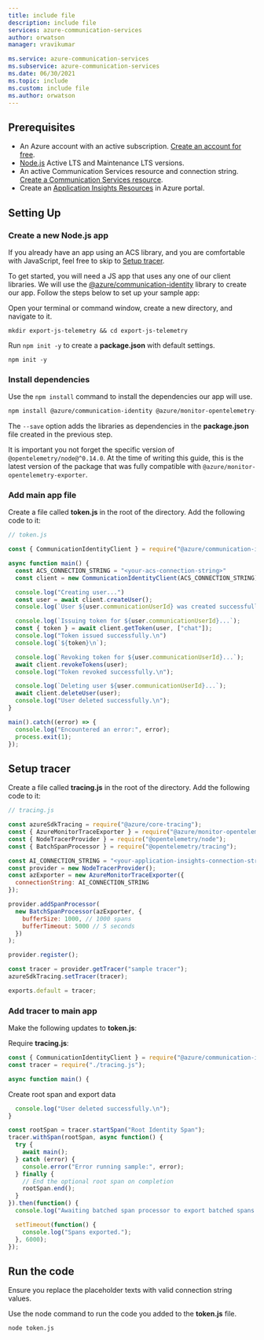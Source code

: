 ```yaml
---
title: include file
description: include file
services: azure-communication-services
author: orwatson
manager: vravikumar

ms.service: azure-communication-services
ms.subservice: azure-communication-services
ms.date: 06/30/2021
ms.topic: include
ms.custom: include file
ms.author: orwatson
---
```


## Prerequisites

- An Azure account with an active subscription. [Create an account for free](https://azure.microsoft.com/free/?WT.mc_id=A261C142F).
- [Node.js](https://nodejs.org/) Active LTS and Maintenance LTS versions.
- An active Communication Services resource and connection string. [Create a Communication Services resource](../create-communication-resource.md).
- Create an [Application Insights Resources](https://docs.microsoft.com/azure/azure-monitor/app/create-new-resource) in Azure portal.

## Setting Up

### Create a new Node.js app

If you already have an app using an ACS library, and you are comfortable with JavaScript, feel free to skip to [Setup tracer](#setup-tracer).

To get started, you will need a JS app that uses any one of our client libraries. We will use the [@azure/communication-identity](https://github.com/Azure/azure-sdk-for-js/tree/master/sdk/communication/communication-identity) library to create our app. Follow the steps below to set up your sample app:

Open your terminal or command window, create a new directory, and navigate to it.

```console
mkdir export-js-telemetry && cd export-js-telemetry
```
Run `npm init -y` to create a **package.json** with default settings.

```console
npm init -y
```

### Install dependencies

Use the `npm install` command to install the dependencies our app will use.

```bash
npm install @azure/communication-identity @azure/monitor-opentelemetry-exporter @opentelemetry/node@^0.14.0 @opentelemetry/plugins-node-core --save
```

The `--save` option adds the libraries as dependencies in the **package.json** file created in the previous step.

It is important you not forget the specific version of `@opentelemetry/node@^0.14.0`. At the time of writing this guide, this is the latest version of the package that was fully compatible with `@azure/monitor-opentelemetry-exporter`.

### Add main app file

Create a file called **token.js** in the root of the directory. Add the following code to it:

```javascript
// token.js

const { CommunicationIdentityClient } = require("@azure/communication-identity");

async function main() {
  const ACS_CONNECTION_STRING = "<your-acs-connection-string>"
  const client = new CommunicationIdentityClient(ACS_CONNECTION_STRING);

  console.log("Creating user...")
  const user = await client.createUser();
  console.log(`User ${user.communicationUserId} was created successfully.\n`);

  console.log(`Issuing token for ${user.communicationUserId}...`);
  const { token } = await client.getToken(user, ["chat"]);
  console.log("Token issued successfully.\n")
  console.log(`${token}\n`);

  console.log(`Revoking token for ${user.communicationUserId}...`);
  await client.revokeTokens(user);
  console.log("Token revoked successfully.\n");

  console.log(`Deleting user ${user.communicationUserId}...`);
  await client.deleteUser(user);
  console.log("User deleted successfully.\n");
}

main().catch((error) => {
  console.log("Encountered an error:", error);
  process.exit(1);
});
```
## Setup tracer

Create a file called **tracing.js** in the root of the directory. Add the following code to it:

```javascript
// tracing.js

const azureSdkTracing = require("@azure/core-tracing");
const { AzureMonitorTraceExporter } = require("@azure/monitor-opentelemetry-exporter");
const { NodeTracerProvider } = require("@opentelemetry/node");
const { BatchSpanProcessor } = require("@opentelemetry/tracing");

const AI_CONNECTION_STRING = "<your-application-insights-connection-string>";
const provider = new NodeTracerProvider();
const azExporter = new AzureMonitorTraceExporter({
  connectionString: AI_CONNECTION_STRING
});

provider.addSpanProcessor(
  new BatchSpanProcessor(azExporter, {
    bufferSize: 1000, // 1000 spans
    bufferTimeout: 5000 // 5 seconds
  })
);

provider.register();

const tracer = provider.getTracer("sample tracer");
azureSdkTracing.setTracer(tracer);

exports.default = tracer;
```

### Add tracer to main app

Make the following updates to **token.js**:

Require **tracing.js**:

```javascript
const { CommunicationIdentityClient } = require("@azure/communication-identity");
const tracer = require("./tracing.js");

async function main() {
```

Create root span and export data

```javascript
  console.log("User deleted successfully.\n");
}

const rootSpan = tracer.startSpan("Root Identity Span");
tracer.withSpan(rootSpan, async function() {
  try {
    await main();
  } catch (error) {
    console.error("Error running sample:", error);
  } finally {
    // End the optional root span on completion
    rootSpan.end();
  }
}).then(function() {
  console.log("Awaiting batched span processor to export batched spans...");

  setTimeout(function() {
    console.log("Spans exported.");
  }, 6000);
});
```

## Run the code

Ensure you replace the placeholder texts with valid connection string values.

Use the node command to run the code you added to the **token.js** file.

```console
node token.js
```